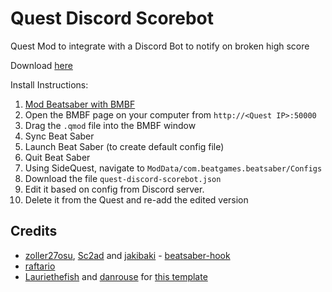 # Quest Discord Scorebot

Quest Mod to integrate with a Discord Bot to notify on broken high score

Download [here](https://github.com/tvbarnette999/QuestDiscordScorebot/releases/download/v0.1.0/quest-discord-scorebot_v0.1.0.qmod)

Install Instructions:
1. [Mod Beatsaber with BMBF](https://bsmg.wiki/quest-modding.html)
2. Open the BMBF page on your computer from `http://<Quest IP>:50000`
3. Drag the `.qmod` file into the BMBF window
4. Sync Beat Saber
5. Launch Beat Saber (to create default config file)
6. Quit Beat Saber
7. Using SideQuest, navigate to `ModData/com.beatgames.beatsaber/Configs`
8. Download the file `quest-discord-scorebot.json`
9. Edit it based on config from Discord server.
10. Delete it from the Quest and re-add the edited version


## Credits

* [zoller27osu](https://github.com/zoller27osu), [Sc2ad](https://github.com/Sc2ad) and [jakibaki](https://github.com/jakibaki) - [beatsaber-hook](https://github.com/sc2ad/beatsaber-hook)
* [raftario](https://github.com/raftario)
* [Lauriethefish](https://github.com/Lauriethefish) and [danrouse](https://github.com/danrouse) for [this template](https://github.com/Lauriethefish/quest-mod-template)
